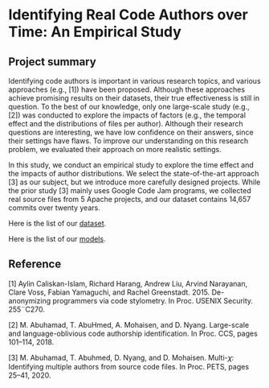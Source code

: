 # Identifying Real Code Authors over Time: An Empirical Study

## Project summary

Identifying code authors is important in various research topics, and various approaches (e.g., [1]) have been proposed. 
Although these approaches achieve promising results on their datasets, their true effectiveness is still in question. 
To the best of our knowledge, only one large-scale study (e.g., [2]) was conducted to explore the impacts of factors (e.g., the temporal effect and the distributions of files per author).
Although their research questions are interesting, we have low confidence on their answers, since their settings have flaws. 
To improve our understanding on this research problem, we evaluated their approach on more realistic settings. 


In this study, we conduct an empirical study to explore the time effect and the impacts of author distributions. We select the state-of-the-art approach [3] as our subject, but we introduce more carefully designed projects. While the prior study [3] mainly uses Google Code Jam programs, we collected real
source files from 5 Apache projects, and our dataset contains 14,657 commits over twenty years.


Here is the list of our [dataset](https://github.com/noonekowns/codeauthor/tree/main/dataset).

Here is the list of our [models](https://github.com/noonekowns/codeauthor/tree/main/models).



## Reference
[1] Aylin Caliskan-Islam, Richard Harang, Andrew Liu, Arvind Narayanan, Clare Voss, Fabian Yamaguchi, and Rachel Greenstadt. 2015. De-anonymizing programmers via code stylometry. In Proc. USENIX Security. 255¨C270.

[2] M. Abuhamad, T. AbuHmed, A. Mohaisen, and D. Nyang. Large-scale and language-oblivious code authorship identification. In Proc. CCS, pages 101–114, 2018.

[3] M. Abuhamad, T. Abuhmed, D. Nyang, and D. Mohaisen. Multi-𝜒: Identifying multiple authors from source code files. In Proc. PETS, pages 25–41, 2020.
